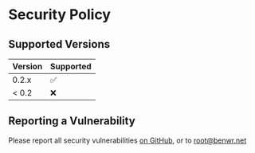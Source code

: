 # Security Policy

## Supported Versions

| Version | Supported          |
| ------- | ------------------ |
| 0.2.x   | :white_check_mark: |
| < 0.2   | :x:                |

## Reporting a Vulnerability

Please report all security vulnerabilities
[on GitHub](https://github.com/benwr/origin_check/security),
or to root@benwr.net

